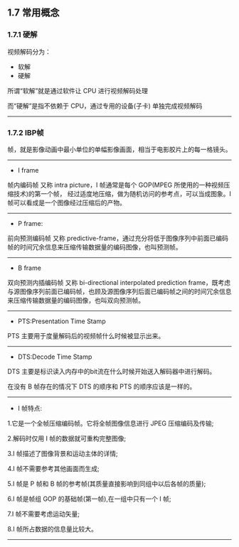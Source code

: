 ## 1.7 常用概念

### 1.7.1 硬解

视频解码分为：
- 软解
- 硬解

所谓“软解”就是通过软件让 CPU 进行视频解码处理

而“硬解”是指不依赖于 CPU，通过专用的设备(子卡) 单独完成视频解码

---

### 1.7.2 IBP帧

帧，就是影像动画中最小单位的单幅影像画面，相当于电影胶片上的每一格镜头。

---

- I frame

帧内编码帧 又称 intra picture，I 帧通常是每个 GOP(MPEG 所使用的一种视频压缩技术)的第一个帧， 经过适度地压缩，做为随机访问的参考点，可以当成图象。I 帧可以看成是一个图像经过压缩后的产物。

---

- P frame:

前向预测编码帧 又称 predictive-frame，通过充分将低于图像序列中前面已编码帧的时间冗余信息来压缩传输数据量的编码图像，也叫预测帧。

---

- B frame

双向预测内插编码帧 又称 bi-directional interpolated prediction frame，既考虑与源图像序列前面已编码帧，也顾及源图像序列后面已编码帧之间的时间冗余信息来压缩传输数据量的编码图像，也叫双向预测帧。

---

- PTS:Presentation Time Stamp

PTS 主要用于度量解码后的视频帧什么时候被显示出来。

---

- DTS:Decode Time Stamp

DTS 主要是标识读入内存中的bit流在什么时候开始送入解码器中进行解码。

在没有 B 帧存在的情况下 DTS 的顺序和 PTS 的顺序应该是一样的。

---

- I 帧特点:

1.它是一个全帧压缩编码帧。它将全帧图像信息进行 JPEG 压缩编码及传输;

2.解码时仅用 I 帧的数据就可重构完整图像;

3.I 帧描述了图像背景和运动主体的详情;

4.I 帧不需要参考其他画面而生成;

5.I 帧是 P 帧和 B 帧的参考帧(其质量直接影响到同组中以后各帧的质量);

6.I 帧是帧组 GOP 的基础帧(第一帧),在一组中只有一个 I 帧;

7.I 帧不需要考虑运动矢量;

8.I 帧所占数据的信息量比较大。

---







